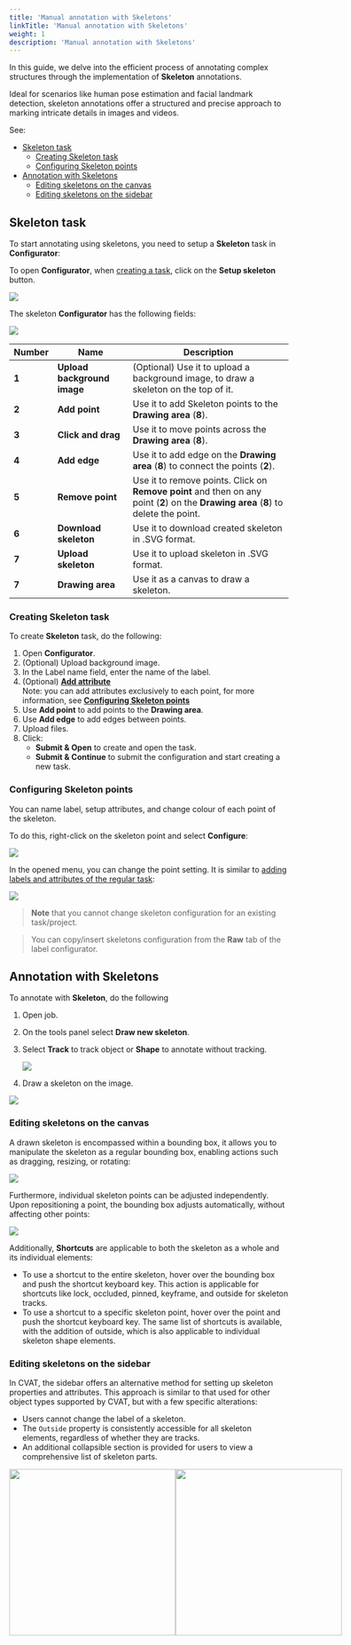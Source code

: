 ```yaml
---
title: 'Manual annotation with Skeletons'
linkTitle: 'Manual annotation with Skeletons'
weight: 1
description: 'Manual annotation with Skeletons'
---
```


In this guide, we delve into the efficient process of annotating complex
structures through the implementation of **Skeleton** annotations.

Ideal for scenarios like human pose estimation and
facial landmark detection, skeleton annotations offer a
structured and precise approach to marking intricate
details in images and videos.

See:

- [Skeleton task](#skeleton-task)
  - [Creating Skeleton task](#creating-skeleton-task)
  - [Configuring Skeleton points](#configuring-skeleton-points)
- [Annotation with Skeletons](#annotation-with-skeletons)
  - [Editing skeletons on the canvas](#editing-skeletons-on-the-canvas)
  - [Editing skeletons on the sidebar](#editing-skeletons-on-the-sidebar)

## Skeleton task

To start annotating using skeletons, you need to setup a **Skeleton** task
in **Configurator**:

To open **Configurator**, when [creating a task](/docs/manual/basics/create_an_annotation_task/),
click on the **Setup skeleton** button.

![](/images/image-setup-skeleton-1.jpg)

The skeleton **Configurator** has the following fields:

![](/images/image-skeleton-configurator-overview.jpg)

<!--lint disable maximum-line-length-->

| Number | Name                        | Description                                                                                                                           |
| ------ | --------------------------- | ------------------------------------------------------------------------------------------------------------------------------------- |
| **1**  | **Upload background image** | (Optional) Use it to upload a background image, to draw a skeleton on the top of it.                                                  |
| **2**  | **Add point**               | Use it to add Skeleton points to the **Drawing area** (**8**).                                                                        |
| **3**  | **Click and drag**          | Use it to move points across the **Drawing area** (**8**).                                                                            |
| **4**  | **Add edge**                | Use it to add edge on the **Drawing area** (**8**) to connect the points (**2**).                                                     |
| **5**  | **Remove point**            | Use it to remove points. Click on **Remove point** and then on any point (**2**) on the **Drawing area** (**8**) to delete the point. |
| **6**  | **Download skeleton**       | Use it to download created skeleton in .SVG format.                                                                                   |
| **7**  | **Upload skeleton**         | Use it to upload skeleton in .SVG format.                                                                                             |
| **7**  | **Drawing area**            | Use it as a canvas to draw a skeleton.                                                                                                |

<!--lint enable maximum-line-length-->

### Creating Skeleton task

To create **Skeleton** task, do the following:

1. Open **Configurator**.
2. (Optional) Upload background image.
3. In the Label name field, enter the name of the label.
4. (Optional) [**Add attribute**](/docs/manual/basics/create_an_annotation_task/#add-an-attribute)
   <br>Note: you can add attributes exclusively to each point,
   for more information, see [**Configuring Skeleton points**](#configuring-skeleton-points)
5. Use **Add point** to add points to the **Drawing area**.
6. Use **Add edge** to add edges between points.
7. Upload files.
8. Click:
   - **Submit & Open** to create and open the task.
   - **Submit & Continue** to submit the configuration and start creating a new task.

### Configuring Skeleton points

You can name label, setup attributes, and change colour of each point of the skeleton.

To do this, right-click on the skeleton point and select **Configure**:

![](/images/image-skeleton-drawn-example.jpg)

In the opened menu, you can change the point setting. It is similar to
[adding labels and attributes of the regular task](docs/manual/basics/create_an_annotation_task/#create-a-task):

![](/images/image-skeleton-point-setup.jpg)

> **Note** that you cannot change skeleton configuration for an existing task/project.

> You can copy/insert skeletons configuration from the **Raw** tab of the label configurator.

## Annotation with Skeletons

To annotate with **Skeleton**, do the following

1. Open job.
2. On the tools panel select **Draw new skeleton**.
3. Select **Track** to track object or **Shape** to annotate
   without tracking.

   ![](/images/image-draw-new-skeleton.jpg)

4. Draw a skeleton on the image.

![](/images/image-draw-new-skeleton.gif)

### Editing skeletons on the canvas

A drawn skeleton is encompassed within a bounding box,
it allows you to manipulate the skeleton as a regular bounding box,
enabling actions such as dragging, resizing, or rotating:

![](/images/skeleton_editing_canvas.gif)

Furthermore, individual skeleton points can be adjusted independently.
Upon repositioning a point, the bounding box adjusts automatically,
without affecting other points:

![](/images/skeleton_editing_canvas-2.gif)

Additionally, **Shortcuts** are applicable
to both the skeleton as a whole and its individual elements:

- To use a shortcut to the entire skeleton, hover over
  the bounding box and push the shortcut keyboard key.
  This action is applicable for shortcuts like lock, occluded,
  pinned, keyframe, and outside for skeleton tracks.
- To use a shortcut to a specific skeleton point, hover over the
  point and push the shortcut keyboard key.
  The same list of shortcuts is available, with the addition of outside,
  which is also applicable to individual skeleton shape elements.

### Editing skeletons on the sidebar

In CVAT, the sidebar offers an alternative method for setting up skeleton properties and attributes.
This approach is similar to that used for other object types supported by CVAT, but with a few specific alterations:

- Users cannot change the label of a skeleton.
- The `Outside` property is consistently accessible for all skeleton elements, regardless of whether they are tracks.
- An additional collapsible section is provided for users to view a comprehensive list of skeleton parts.

<div style="display: flex; align-items: flex-start;">
    <img src="/images/image-skeleton-track-sidebar.jpg" width="300px" />
    <img src="/images/image-skeleton-shape-sidebar.jpg" width="300px" />
</div>
